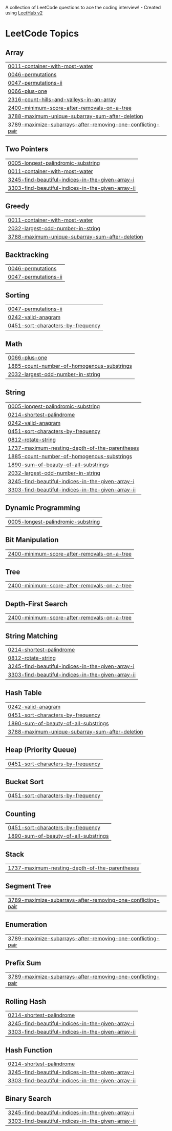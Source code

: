 A collection of LeetCode questions to ace the coding interview! - Created using [LeetHub v2](https://github.com/arunbhardwaj/LeetHub-2.0)
<!---LeetCode Topics Start-->
# LeetCode Topics
## Array
|  |
| ------- |
| [0011-container-with-most-water](https://github.com/arish03-hash/Leetcode/tree/master/0011-container-with-most-water) |
| [0046-permutations](https://github.com/arish03-hash/Leetcode/tree/master/0046-permutations) |
| [0047-permutations-ii](https://github.com/arish03-hash/Leetcode/tree/master/0047-permutations-ii) |
| [0066-plus-one](https://github.com/arish03-hash/Leetcode/tree/master/0066-plus-one) |
| [2316-count-hills-and-valleys-in-an-array](https://github.com/arish03-hash/Leetcode/tree/master/2316-count-hills-and-valleys-in-an-array) |
| [2400-minimum-score-after-removals-on-a-tree](https://github.com/arish03-hash/Leetcode/tree/master/2400-minimum-score-after-removals-on-a-tree) |
| [3788-maximum-unique-subarray-sum-after-deletion](https://github.com/arish03-hash/Leetcode/tree/master/3788-maximum-unique-subarray-sum-after-deletion) |
| [3789-maximize-subarrays-after-removing-one-conflicting-pair](https://github.com/arish03-hash/Leetcode/tree/master/3789-maximize-subarrays-after-removing-one-conflicting-pair) |
## Two Pointers
|  |
| ------- |
| [0005-longest-palindromic-substring](https://github.com/arish03-hash/Leetcode/tree/master/0005-longest-palindromic-substring) |
| [0011-container-with-most-water](https://github.com/arish03-hash/Leetcode/tree/master/0011-container-with-most-water) |
| [3245-find-beautiful-indices-in-the-given-array-i](https://github.com/arish03-hash/Leetcode/tree/master/3245-find-beautiful-indices-in-the-given-array-i) |
| [3303-find-beautiful-indices-in-the-given-array-ii](https://github.com/arish03-hash/Leetcode/tree/master/3303-find-beautiful-indices-in-the-given-array-ii) |
## Greedy
|  |
| ------- |
| [0011-container-with-most-water](https://github.com/arish03-hash/Leetcode/tree/master/0011-container-with-most-water) |
| [2032-largest-odd-number-in-string](https://github.com/arish03-hash/Leetcode/tree/master/2032-largest-odd-number-in-string) |
| [3788-maximum-unique-subarray-sum-after-deletion](https://github.com/arish03-hash/Leetcode/tree/master/3788-maximum-unique-subarray-sum-after-deletion) |
## Backtracking
|  |
| ------- |
| [0046-permutations](https://github.com/arish03-hash/Leetcode/tree/master/0046-permutations) |
| [0047-permutations-ii](https://github.com/arish03-hash/Leetcode/tree/master/0047-permutations-ii) |
## Sorting
|  |
| ------- |
| [0047-permutations-ii](https://github.com/arish03-hash/Leetcode/tree/master/0047-permutations-ii) |
| [0242-valid-anagram](https://github.com/arish03-hash/Leetcode/tree/master/0242-valid-anagram) |
| [0451-sort-characters-by-frequency](https://github.com/arish03-hash/Leetcode/tree/master/0451-sort-characters-by-frequency) |
## Math
|  |
| ------- |
| [0066-plus-one](https://github.com/arish03-hash/Leetcode/tree/master/0066-plus-one) |
| [1885-count-number-of-homogenous-substrings](https://github.com/arish03-hash/Leetcode/tree/master/1885-count-number-of-homogenous-substrings) |
| [2032-largest-odd-number-in-string](https://github.com/arish03-hash/Leetcode/tree/master/2032-largest-odd-number-in-string) |
## String
|  |
| ------- |
| [0005-longest-palindromic-substring](https://github.com/arish03-hash/Leetcode/tree/master/0005-longest-palindromic-substring) |
| [0214-shortest-palindrome](https://github.com/arish03-hash/Leetcode/tree/master/0214-shortest-palindrome) |
| [0242-valid-anagram](https://github.com/arish03-hash/Leetcode/tree/master/0242-valid-anagram) |
| [0451-sort-characters-by-frequency](https://github.com/arish03-hash/Leetcode/tree/master/0451-sort-characters-by-frequency) |
| [0812-rotate-string](https://github.com/arish03-hash/Leetcode/tree/master/0812-rotate-string) |
| [1737-maximum-nesting-depth-of-the-parentheses](https://github.com/arish03-hash/Leetcode/tree/master/1737-maximum-nesting-depth-of-the-parentheses) |
| [1885-count-number-of-homogenous-substrings](https://github.com/arish03-hash/Leetcode/tree/master/1885-count-number-of-homogenous-substrings) |
| [1890-sum-of-beauty-of-all-substrings](https://github.com/arish03-hash/Leetcode/tree/master/1890-sum-of-beauty-of-all-substrings) |
| [2032-largest-odd-number-in-string](https://github.com/arish03-hash/Leetcode/tree/master/2032-largest-odd-number-in-string) |
| [3245-find-beautiful-indices-in-the-given-array-i](https://github.com/arish03-hash/Leetcode/tree/master/3245-find-beautiful-indices-in-the-given-array-i) |
| [3303-find-beautiful-indices-in-the-given-array-ii](https://github.com/arish03-hash/Leetcode/tree/master/3303-find-beautiful-indices-in-the-given-array-ii) |
## Dynamic Programming
|  |
| ------- |
| [0005-longest-palindromic-substring](https://github.com/arish03-hash/Leetcode/tree/master/0005-longest-palindromic-substring) |
## Bit Manipulation
|  |
| ------- |
| [2400-minimum-score-after-removals-on-a-tree](https://github.com/arish03-hash/Leetcode/tree/master/2400-minimum-score-after-removals-on-a-tree) |
## Tree
|  |
| ------- |
| [2400-minimum-score-after-removals-on-a-tree](https://github.com/arish03-hash/Leetcode/tree/master/2400-minimum-score-after-removals-on-a-tree) |
## Depth-First Search
|  |
| ------- |
| [2400-minimum-score-after-removals-on-a-tree](https://github.com/arish03-hash/Leetcode/tree/master/2400-minimum-score-after-removals-on-a-tree) |
## String Matching
|  |
| ------- |
| [0214-shortest-palindrome](https://github.com/arish03-hash/Leetcode/tree/master/0214-shortest-palindrome) |
| [0812-rotate-string](https://github.com/arish03-hash/Leetcode/tree/master/0812-rotate-string) |
| [3245-find-beautiful-indices-in-the-given-array-i](https://github.com/arish03-hash/Leetcode/tree/master/3245-find-beautiful-indices-in-the-given-array-i) |
| [3303-find-beautiful-indices-in-the-given-array-ii](https://github.com/arish03-hash/Leetcode/tree/master/3303-find-beautiful-indices-in-the-given-array-ii) |
## Hash Table
|  |
| ------- |
| [0242-valid-anagram](https://github.com/arish03-hash/Leetcode/tree/master/0242-valid-anagram) |
| [0451-sort-characters-by-frequency](https://github.com/arish03-hash/Leetcode/tree/master/0451-sort-characters-by-frequency) |
| [1890-sum-of-beauty-of-all-substrings](https://github.com/arish03-hash/Leetcode/tree/master/1890-sum-of-beauty-of-all-substrings) |
| [3788-maximum-unique-subarray-sum-after-deletion](https://github.com/arish03-hash/Leetcode/tree/master/3788-maximum-unique-subarray-sum-after-deletion) |
## Heap (Priority Queue)
|  |
| ------- |
| [0451-sort-characters-by-frequency](https://github.com/arish03-hash/Leetcode/tree/master/0451-sort-characters-by-frequency) |
## Bucket Sort
|  |
| ------- |
| [0451-sort-characters-by-frequency](https://github.com/arish03-hash/Leetcode/tree/master/0451-sort-characters-by-frequency) |
## Counting
|  |
| ------- |
| [0451-sort-characters-by-frequency](https://github.com/arish03-hash/Leetcode/tree/master/0451-sort-characters-by-frequency) |
| [1890-sum-of-beauty-of-all-substrings](https://github.com/arish03-hash/Leetcode/tree/master/1890-sum-of-beauty-of-all-substrings) |
## Stack
|  |
| ------- |
| [1737-maximum-nesting-depth-of-the-parentheses](https://github.com/arish03-hash/Leetcode/tree/master/1737-maximum-nesting-depth-of-the-parentheses) |
## Segment Tree
|  |
| ------- |
| [3789-maximize-subarrays-after-removing-one-conflicting-pair](https://github.com/arish03-hash/Leetcode/tree/master/3789-maximize-subarrays-after-removing-one-conflicting-pair) |
## Enumeration
|  |
| ------- |
| [3789-maximize-subarrays-after-removing-one-conflicting-pair](https://github.com/arish03-hash/Leetcode/tree/master/3789-maximize-subarrays-after-removing-one-conflicting-pair) |
## Prefix Sum
|  |
| ------- |
| [3789-maximize-subarrays-after-removing-one-conflicting-pair](https://github.com/arish03-hash/Leetcode/tree/master/3789-maximize-subarrays-after-removing-one-conflicting-pair) |
## Rolling Hash
|  |
| ------- |
| [0214-shortest-palindrome](https://github.com/arish03-hash/Leetcode/tree/master/0214-shortest-palindrome) |
| [3245-find-beautiful-indices-in-the-given-array-i](https://github.com/arish03-hash/Leetcode/tree/master/3245-find-beautiful-indices-in-the-given-array-i) |
| [3303-find-beautiful-indices-in-the-given-array-ii](https://github.com/arish03-hash/Leetcode/tree/master/3303-find-beautiful-indices-in-the-given-array-ii) |
## Hash Function
|  |
| ------- |
| [0214-shortest-palindrome](https://github.com/arish03-hash/Leetcode/tree/master/0214-shortest-palindrome) |
| [3245-find-beautiful-indices-in-the-given-array-i](https://github.com/arish03-hash/Leetcode/tree/master/3245-find-beautiful-indices-in-the-given-array-i) |
| [3303-find-beautiful-indices-in-the-given-array-ii](https://github.com/arish03-hash/Leetcode/tree/master/3303-find-beautiful-indices-in-the-given-array-ii) |
## Binary Search
|  |
| ------- |
| [3245-find-beautiful-indices-in-the-given-array-i](https://github.com/arish03-hash/Leetcode/tree/master/3245-find-beautiful-indices-in-the-given-array-i) |
| [3303-find-beautiful-indices-in-the-given-array-ii](https://github.com/arish03-hash/Leetcode/tree/master/3303-find-beautiful-indices-in-the-given-array-ii) |
<!---LeetCode Topics End-->